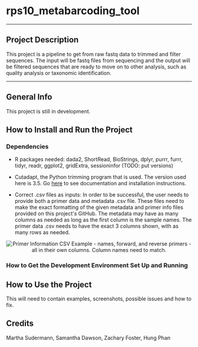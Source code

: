 # rps10_metabarcoding_tool
***

## Project Description

This project is a pipeline to get from raw fastq data to trimmed and filter sequences. The input will be fastq files from sequencing and the output will be filtered sequences that are ready to move on to other analysis, such as quality analysis or taxonomic identification. 

***

## General Info

This project is still in development.

## How to Install and Run the Project 

### Dependencies 

* R packages needed: dada2, ShortRead, BioStrings, dplyr, purrr, furrr, tidyr, readr, ggplot2, gridExtra, sessioninfor (TODO: put versions)

* Cutadapt, the Python trimming program that is used. The version used here is 3.5. Go [here](https://cutadapt.readthedocs.io/en/stable/) to see documentation and installation instructions.

* Correct .csv files as inputs: In order to be successful, the user needs to provide both a primer data and metadata .csv file. These files need to make the exact formatting of the given metadata and primer info files provided on this project's GitHub. The metadata may have as many columns as needed as long as the first column is the sample names. The primer data .csv needs to have the exact 3 columns shown, with as many rows as needed. 

<center>

![Primer Information CSV Example - names, forward, and reverse primers - all in their own columns. Column names need to match.](https://github.com/grunwaldlab/rps10_metabarcoding_tool/blob/main/screen_shots/primer_example.PNG) 
  
</center>

### How to Get the Development Environment Set Up and Running

## How to Use the Project

This will need to contain examples, screenshots, possible issues and how to fix. 

## Credits 
Martha Sudermann, Samantha Dawson, Zachary Foster, Hung Phan


